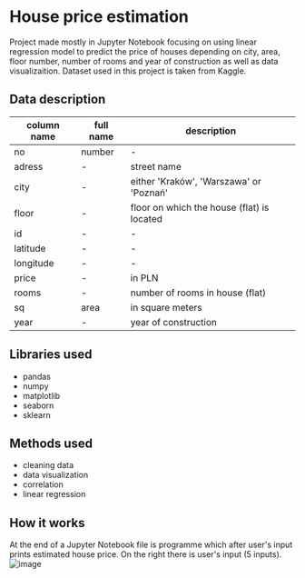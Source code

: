 # House price estimation
Project made mostly in Jupyter Notebook focusing on using linear regression model to predict the price of houses depending on city, area, floor number, number of rooms and year of construction as well as data visualizaition. Dataset used in this project is taken from Kaggle. 

## Data description
| column name | full name| description 
|-------------|----------|-----------------------
| no          | number   | - 
| adress      | -        | street name
| city        | -        | either 'Kraków', 'Warszawa' or 'Poznań'
| floor       | -        | floor on which the house (flat) is located
| id          | -        | -
| latitude    | -        | -
| longitude   | -        | -
| price       | -        | in PLN
| rooms       | -        | number of rooms in house (flat)
| sq          | area     | in square meters
| year        | -        | year of construction

## Libraries used
* pandas
* numpy
* matplotlib
* seaborn
* sklearn

## Methods used
* cleaning data
* data visualization
* correlation
* linear regression

## How it works
At the end of a Jupyter Notebook file is programme which after user's input prints estimated house price. On the right there is user's input (5 inputs).
![image](https://user-images.githubusercontent.com/101597257/165583144-0128cf1e-42e1-498a-baaf-69f4bf9ba703.png)

 

